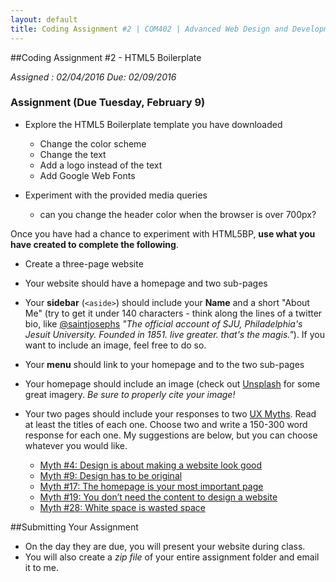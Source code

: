 ```yaml
---
layout: default
title: Coding Assignment #2 | COM402 | Advanced Web Design and Development
---
```


##Coding Assignment #2 - HTML5 Boilerplate

*Assigned : 02/04/2016*
*Due: 02/09/2016*

### Assignment (Due Tuesday, February 9)

- Explore the HTML5 Boilerplate template you have downloaded
  
  - Change the color scheme
  - Change the text
  - Add a logo instead of the text
  - Add Google Web Fonts

- Experiment with the provided media queries

  - can you change the header color when the browser is over 700px?

Once you have had a chance to experiment with HTML5BP, **use what you have created to complete the following**.

- Create a three-page website
- Your website should have a homepage and two sub-pages
- Your **sidebar** (`<aside>`) should include your **Name** and a short "About Me" (try to get it under 140 characters - think along the lines of a twitter bio, like [@saintjosephs](https://twitter.com/saintjosephs) *"The official account of SJU, Philadelphia's Jesuit University. Founded in 1851. live greater. that's the magis."*).  If you want to include an image, feel free to do so.
- Your **menu** should link to your homepage and to the two sub-pages
- Your homepage should include an image (check out [Unsplash](https://unsplash.com/) for some great imagery.  *Be sure to properly cite your image!*
- Your two pages should include your responses to two [UX Myths](http://uxmyths.com/).  Read at least the titles of each one.  Choose two and write a 150-300 word response for each one.  My suggestions are below, but you can choose whatever you would like.

  - [Myth #4: Design is about making a website look good](http://uxmyths.com/post/654070104/myth-design-is-about-making-a-website-look-good)
  - [Myth #9: Design has to be original](http://uxmyths.com/post/712377283/myth-9-design-has-to-be-original)
  - [Myth #17: The homepage is your most important page](http://uxmyths.com/post/717779908/myth-the-homepage-is-your-most-important-page)
  - [Myth #19: You don’t need the content to design a website](http://uxmyths.com/post/718187422/myth-you-dont-need-the-content-to-design-a-website)
  - [Myth #28: White space is wasted space](http://uxmyths.com/post/2059998441/myth-28-white-space-is-wasted-space)
  

##Submitting Your Assignment

- On the day they are due, you will present your website during class.
- You will also create a *zip file* of your entire assignment folder and email it to me.